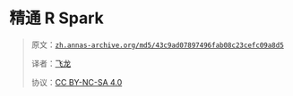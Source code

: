 # 精通 R Spark

> 原文：[`zh.annas-archive.org/md5/43c9ad07897496fab08c23cefc09a8d5`](https://zh.annas-archive.org/md5/43c9ad07897496fab08c23cefc09a8d5)
> 
> 译者：[飞龙](https://github.com/wizardforcel)
> 
> 协议：[CC BY-NC-SA 4.0](http://creativecommons.org/licenses/by-nc-sa/4.0/)